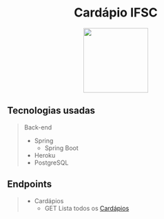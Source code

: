 <h1 align="center">
  Cardápio IFSC
</h1>
<p align="center">
  <img src="https://image.flaticon.com/icons/svg/926/926255.svg" width="150">
</p>

## Tecnologias usadas
>Back-end
>- Spring
>   - Spring Boot
>- Heroku
>- PostgreSQL

## Endpoints
>- Cardápios
>    - GET Lista todos os [Cardápios]()
